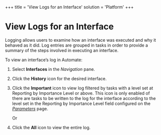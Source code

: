 +++
title = 'View Logs for an Interface'
solution = 'Platform'
+++

# View Logs for an Interface

Logging allows users to examine how an interface was executed and why it
behaved as it did. Log entries are grouped in tasks in order to provide
a summary of the steps involved in executing an interface.

To view an interface’s log in Automate:

1.  Select **Interfaces** in the *Navigation* pane.

2.  Click the **History** icon for the desired interface.

3.  Click the **Important** icon to view log filtered by tasks with a
    level set at Reporting by Importance Level or above. This icon is
    only enabled of there are tasks to be written to the log for the
    interface according to the level set in the Reporting by Importance
    Level field configured on the
    *[Parameters](../Page_Desc/Parameters.htm)* page.
    
    Or

4.  Click the **All** icon to view the entire log.
